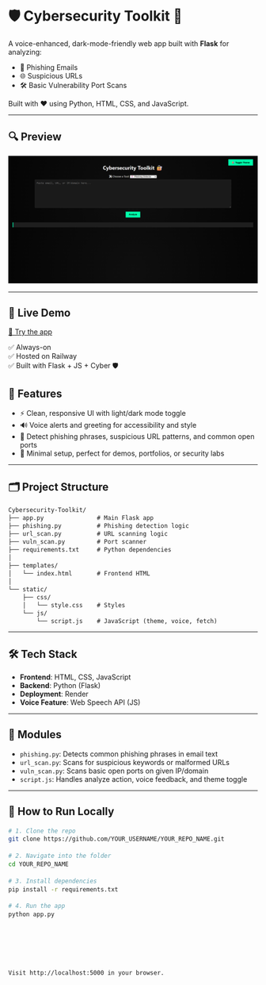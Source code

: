 # 🛡️ Cybersecurity Toolkit 🔐

A voice-enhanced, dark-mode-friendly web app built with **Flask** for analyzing:

- 📩 Phishing Emails  
- 🌐 Suspicious URLs  
- 🛠️ Basic Vulnerability Port Scans  

Built with ❤️ using Python, HTML, CSS, and JavaScript.

---

## 🔍 Preview

![Cybersecurity Toolkit Screenshot](screenshot.png)

---

## 🚀 Live Demo

[🔗 Try the app](https://your-app-url.up.railway.app)

✅ Always-on  
✅ Hosted on Railway  
✅ Built with Flask + JS + Cyber 🛡️



## 🚀 Features

- ⚡ Clean, responsive UI with light/dark mode toggle  
- 🔊 Voice alerts and greeting for accessibility and style  
- 🔐 Detect phishing phrases, suspicious URL patterns, and common open ports  
- 🎯 Minimal setup, perfect for demos, portfolios, or security labs  

---

## 🗂️ Project Structure

```
Cybersecurity-Toolkit/
├── app.py               # Main Flask app
├── phishing.py          # Phishing detection logic
├── url_scan.py          # URL scanning logic
├── vuln_scan.py         # Port scanner
├── requirements.txt     # Python dependencies
│
├── templates/
│   └── index.html       # Frontend HTML
│
└── static/
    ├── css/
    │   └── style.css    # Styles
    └── js/
        └── script.js    # JavaScript (theme, voice, fetch)
```



---

## 🛠️ Tech Stack

- **Frontend**: HTML, CSS, JavaScript  
- **Backend**: Python (Flask)  
- **Deployment**: Render  
- **Voice Feature**: Web Speech API (JS)

---

## 🧠 Modules

- `phishing.py`: Detects common phishing phrases in email text  
- `url_scan.py`: Scans for suspicious keywords or malformed URLs  
- `vuln_scan.py`: Scans basic open ports on given IP/domain  
- `script.js`: Handles analyze action, voice feedback, and theme toggle  

---

## 🧪 How to Run Locally

```bash
# 1. Clone the repo
git clone https://github.com/YOUR_USERNAME/YOUR_REPO_NAME.git

# 2. Navigate into the folder
cd YOUR_REPO_NAME

# 3. Install dependencies
pip install -r requirements.txt

# 4. Run the app
python app.py






Visit http://localhost:5000 in your browser.



